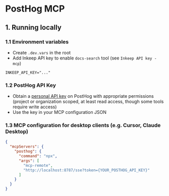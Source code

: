 # PostHog MCP

## 1. Running locally

### 1.1 Environment variables

- Create `.dev.vars` in the root
- Add Inkeep API key to enable `docs-search` tool (see `Inkeep API key - mcp`)


```
INKEEP_API_KEY="..."
```

### 1.2 PostHog API Key

- Obtain a [personal API key](https://posthog.com/docs/api#how-to-obtain-a-personal-api-key) on PostHog with appropriate permissions (project or organization scoped, at least read access, though some tools require write access)
- Use the key in your MCP configuration JSON 

### 1.3 MCP configuration for desktop clients (e.g. Cursor, Claude Desktop)

```json
{
  "mcpServers": {
    "posthog": {
      "command": "npx",
      "args": [
        "mcp-remote",
        "http://localhost:8787/sse?token={YOUR_POSTHOG_API_KEY}"
      ]
    }
  }
}
```